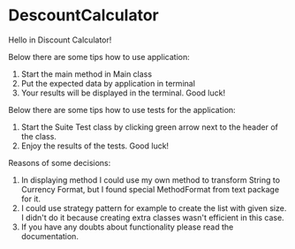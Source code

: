 # DescountCalculator
Hello in Discount Calculator!

Below there are some tips how to use application:
1. Start the main method in Main class
2. Put the expected data by application in terminal
3. Your results will be displayed in the terminal.
Good luck!

Below there are some tips how to use tests for the application:
1. Start the Suite Test class by clicking green arrow next to the header of the class.
2. Enjoy the results of the tests.
Good luck!

Reasons of some decisions:
1. In displaying method I could use my own method to transform String to Currency Format,
    but I found special MethodFormat from text package for it.
2. I could use strategy pattern for example to create the list with given size.
    I didn't do it because creating extra classes wasn't efficient in this case.
3. If you have any doubts about functionality please read the documentation.
